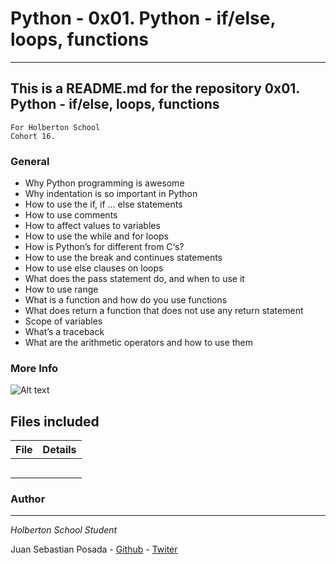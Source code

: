 # Python - 0x01. Python - if/else, loops, functions
***
## This is a README.md for the repository 0x01. Python - if/else, loops, functions
```
For Holberton School
Cohort 16.
```
### General
* Why Python programming is awesome
* Why indentation is so important in Python
* How to use the if, if ... else statements
* How to use comments
* How to affect values to variables
* How to use the while and for loops
* How is Python’s for different from C‘s?
* How to use the break and continues statements
* How to use else clauses on loops
* What does the pass statement do, and when to use it
* How to use range
* What is a function and how do you use functions
* What does return a function that does not use any return statement
* Scope of variables
* What’s a traceback
* What are the arithmetic operators and how to use them


### More Info

![Alt text](https://s3.amazonaws.com/intranet-projects-files/holbertonschool-higher-level_programming+/233/code.png)

## Files included

| File                 | Details                                    |
|--------------------- | ------------------------------------------ |
| [](./a) |	                     |
| [](./b) |				             |
| [](./c) |							            |
| [](./)  |											           |
| [](./)  |																          |

### Author
***
*Holberton School Student*

Juan Sebastian Posada  - [Github](https://github.com/Juansepo13) - [Twiter](https://twitter.com/@JuanSeb35904130)
